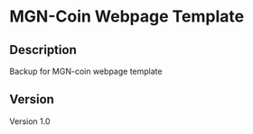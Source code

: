 # MGN-Coin Webpage Template

## Description

Backup for MGN-coin webpage template

## Version

Version 1.0
